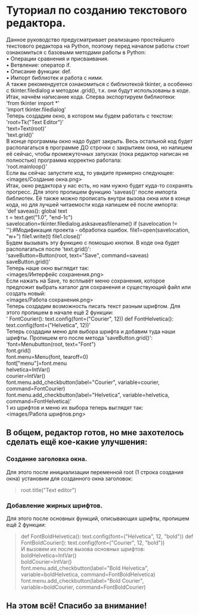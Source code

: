 # Туториал по созданию текстового редактора.   
Данное руководство предусматривает реализацию простейшего текстового редактора на Python, поэтому перед началом работы стоит ознакомиться с базовыми методами работы в Python:   
•	Операции сравнения и присваивания.    
•	Ветвление: оператор if.  
•	Описание функции: def.  
•	Импорт библиотек и работа с ними.   
А также рекомендуется ознакомиться с библиотекой tkinter, а особенно с tkinter.filedialog и методом .grid(), т.к. они будут использованы в коде.    
Итак, начнём написание кода. Сперва экспортируем библиотеки:   
'from tkinter import *'   
'import tkinter.filedialog'   
Теперь создадим окно, в котором мы будем работать с текстом:   
'root=Tk("Text Editor")'   
'text=Text(root)'   
'text.grid()'   
В конце программы окно надо будет закрыть. Весь остальной код будет располагаться в программе ДО строчки с закрытием окна, но напишем её сейчас, чтобы промежуточных запусках (пока редактор написан не полностью) программа корректно работала:   
'root.mainloop()'   
Если вы сейчас запустите код, то увидите примерно следующее:    
<images/Создание окна.png>   
Итак, окно редактора у нас есть, но нам нужно будет куда-то сохранять прогресс. Для этого пропишем функцию 'saveas()' после импорта библиотек. Её также можно прописать внутри вызова окна или в конце кода, но для лучшей читаемости кода напишем её после импорта:    
'def saveas():
    global text  
    t = text.get("1.0", "end-1c")
    savelocation=tkinter.filedialog.asksaveasfilename()
    if (savelocation != ''):#Модификация проекта - обработка ошибок.
        file1=open(savelocation, "w+")
        file1.write(t)
        file1.close()'   
Будем вызывать эту функцию с помощью кнопки. В коде она будет располагаться после 'text.grid()':  
'saveButton=Button(root, text="Save", command=saveas)    
saveButton.grid()'   
Теперь наше окно выглядит так:    
<images/Интерфейс сохранения.png>    
Если нажать на Save, то всплывёт меню сохранения, которое предложит выбрать каталог для сохранения и существующий файл или создать новый:   
<images/Работа сохранения.png>  
Теперь создадим возможность писать текст разным шрифтом. Для этого пропишем в начале ещё 2 функции:  
' FontCourier():
    text.config(font=("Courier", 12))
def FontHelvetica():
    text.config(font=("Helvetica", 12))'   
Теперь создадим меню для выбора шрифта и добавим туда наши шрифты. Пропишем его после метода 'saveButton.grid()':   
'font=Menubutton(root, text="Font")   
font.grid()   
font.menu=Menu(font, tearoff=0)   
font["menu"]=font.menu  
helvetica=IntVar()   
courier=IntVar()  
font.menu.add_checkbutton(label="Courier", variable=courier, command=FontCourier)  
font.menu.add_checkbutton(label="Helvetica", variable=helvetica, command=FontHelvetica)'   
1 из шрифтов и меню их выбора теперь выглядят так:   
<images/Работа шрифтов.png>    
## В общем, редактор готов, но мне захотелось сделать ещё кое-какие улучшения:   
### Создание заголовка окна.   
Для этого после инициализации переменной root (1 строка создания окна) установим для созданного окна заголовок:  
> root.title("Text editor")   
### Добавление жирных шрифтов.  
Для этого после основных функций, описывающих шрифты, пропишем ещё 2 функции:  
> def FontBoldHelvetica():
>     text.config(font=("Helvetica", 12, "bold"))
> def FontBoldCourier():
>     text.config(font=("Courier", 12, "bold"))   
И вызовем их после вызова основных шрифтов:   
> boldHelvetica=IntVar()   
> boldCourier=IntVar()   
> font.menu.add_checkbutton(label="Bold Helvetica", variable=boldHelvetica, command=FontBoldHelvetica)   
> font.menu.add_checkbutton(label="Bold Courier", variable=boldCourier, command=FontBoldCourier)  
## На этом всё! Спасибо за внимание!
